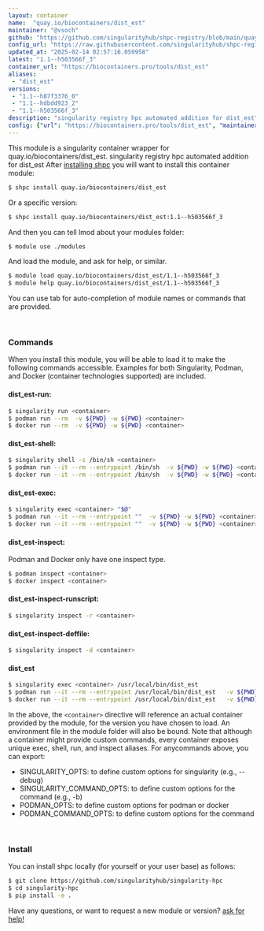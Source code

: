 ```yaml
---
layout: container
name:  "quay.io/biocontainers/dist_est"
maintainer: "@vsoch"
github: "https://github.com/singularityhub/shpc-registry/blob/main/quay.io/biocontainers/dist_est/container.yaml"
config_url: "https://raw.githubusercontent.com/singularityhub/shpc-registry/main/quay.io/biocontainers/dist_est/container.yaml"
updated_at: "2025-02-14 02:57:16.059958"
latest: "1.1--h503566f_3"
container_url: "https://biocontainers.pro/tools/dist_est"
aliases:
 - "dist_est"
versions:
 - "1.1--h87f3376_0"
 - "1.1--hdbdd923_2"
 - "1.1--h503566f_3"
description: "singularity registry hpc automated addition for dist_est"
config: {"url": "https://biocontainers.pro/tools/dist_est", "maintainer": "@vsoch", "description": "singularity registry hpc automated addition for dist_est", "latest": {"1.1--h503566f_3": "sha256:b482ec262dac006f7284a55b7b9421bab34c8a67e4ac40769df0da6e366a2f0f"}, "tags": {"1.1--h87f3376_0": "sha256:86d5415907e2ba76c890f72efcaef9b555158c3b2ca2e4e029dfaf5231209bcc", "1.1--hdbdd923_2": "sha256:97d8af66966553592b0c5053c19953f45055b152c3f743597766993ed1916511", "1.1--h503566f_3": "sha256:b482ec262dac006f7284a55b7b9421bab34c8a67e4ac40769df0da6e366a2f0f"}, "docker": "quay.io/biocontainers/dist_est", "aliases": {"dist_est": "/usr/local/bin/dist_est"}}
---
```


This module is a singularity container wrapper for quay.io/biocontainers/dist_est.
singularity registry hpc automated addition for dist_est
After [installing shpc](#install) you will want to install this container module:


```bash
$ shpc install quay.io/biocontainers/dist_est
```

Or a specific version:

```bash
$ shpc install quay.io/biocontainers/dist_est:1.1--h503566f_3
```

And then you can tell lmod about your modules folder:

```bash
$ module use ./modules
```

And load the module, and ask for help, or similar.

```bash
$ module load quay.io/biocontainers/dist_est/1.1--h503566f_3
$ module help quay.io/biocontainers/dist_est/1.1--h503566f_3
```

You can use tab for auto-completion of module names or commands that are provided.

<br>

### Commands

When you install this module, you will be able to load it to make the following commands accessible.
Examples for both Singularity, Podman, and Docker (container technologies supported) are included.

#### dist_est-run:

```bash
$ singularity run <container>
$ podman run --rm  -v ${PWD} -w ${PWD} <container>
$ docker run --rm  -v ${PWD} -w ${PWD} <container>
```

#### dist_est-shell:

```bash
$ singularity shell -s /bin/sh <container>
$ podman run --it --rm --entrypoint /bin/sh  -v ${PWD} -w ${PWD} <container>
$ docker run --it --rm --entrypoint /bin/sh  -v ${PWD} -w ${PWD} <container>
```

#### dist_est-exec:

```bash
$ singularity exec <container> "$@"
$ podman run --it --rm --entrypoint ""  -v ${PWD} -w ${PWD} <container> "$@"
$ docker run --it --rm --entrypoint ""  -v ${PWD} -w ${PWD} <container> "$@"
```

#### dist_est-inspect:

Podman and Docker only have one inspect type.

```bash
$ podman inspect <container>
$ docker inspect <container>
```

#### dist_est-inspect-runscript:

```bash
$ singularity inspect -r <container>
```

#### dist_est-inspect-deffile:

```bash
$ singularity inspect -d <container>
```


#### dist_est

```bash
$ singularity exec <container> /usr/local/bin/dist_est
$ podman run --it --rm --entrypoint /usr/local/bin/dist_est   -v ${PWD} -w ${PWD} <container> -c " $@"
$ docker run --it --rm --entrypoint /usr/local/bin/dist_est   -v ${PWD} -w ${PWD} <container> -c " $@"
```



In the above, the `<container>` directive will reference an actual container provided
by the module, for the version you have chosen to load. An environment file in the
module folder will also be bound. Note that although a container
might provide custom commands, every container exposes unique exec, shell, run, and
inspect aliases. For anycommands above, you can export:

 - SINGULARITY_OPTS: to define custom options for singularity (e.g., --debug)
 - SINGULARITY_COMMAND_OPTS: to define custom options for the command (e.g., -b)
 - PODMAN_OPTS: to define custom options for podman or docker
 - PODMAN_COMMAND_OPTS: to define custom options for the command

<br>

### Install

You can install shpc locally (for yourself or your user base) as follows:

```bash
$ git clone https://github.com/singularityhub/singularity-hpc
$ cd singularity-hpc
$ pip install -e .
```

Have any questions, or want to request a new module or version? [ask for help!](https://github.com/singularityhub/singularity-hpc/issues)